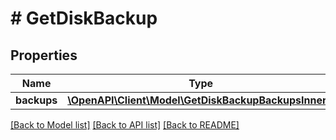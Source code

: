 # # GetDiskBackup

## Properties

Name | Type | Description | Notes
------------ | ------------- | ------------- | -------------
**backups** | [**\OpenAPI\Client\Model\GetDiskBackupBackupsInner[]**](GetDiskBackupBackupsInner.md) |  | [optional]

[[Back to Model list]](../../README.md#models) [[Back to API list]](../../README.md#endpoints) [[Back to README]](../../README.md)
